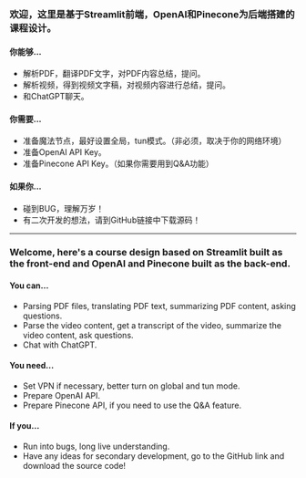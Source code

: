 ### 欢迎，这里是基于Streamlit前端，OpenAI和Pinecone为后端搭建的课程设计。
#### 你能够...
- 解析PDF，翻译PDF文字，对PDF内容总结，提问。
- 解析视频，得到视频文字稿，对视频内容进行总结，提问。
- 和ChatGPT聊天。
#### 你需要...
- 准备魔法节点，最好设置全局，tun模式。（非必须，取决于你的网络环境）
- 准备OpenAI API Key。
- 准备Pinecone API Key。（如果你需要用到Q&A功能）
#### 如果你...
- 碰到BUG，理解万岁！
- 有二次开发的想法，请到GitHub链接中下载源码！

---

### Welcome, here's a course design based on Streamlit built as the front-end and OpenAI and Pinecone built as the back-end.
#### You can...
- Parsing PDF files, translating PDF text, summarizing PDF content, asking questions.
- Parse the video content, get a transcript of the video, summarize the video content, ask questions.
- Chat with ChatGPT.
#### You need...
- Set VPN if necessary, better turn on global and tun mode.
- Prepare OpenAI API.
- Prepare Pinecone API, if you need to use the Q&A feature.
#### If you...
- Run into bugs, long live understanding.
- Have any ideas for secondary development, go to the GitHub link and download the source code!
